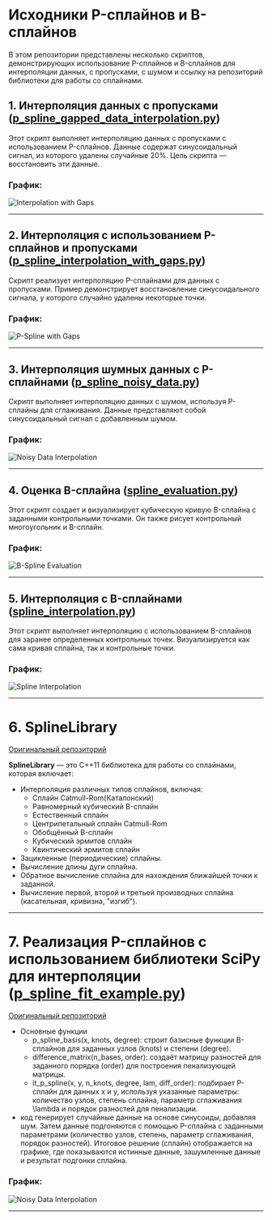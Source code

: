 # Исходники P-сплайнов и B-сплайнов

В этом репозитории представлены несколько скриптов, демонстрирующих использование P-сплайнов и B-сплайнов для интерполяции данных, с пропусками, с шумом и ссылку на репозиторий библиотеки для работы со сплайнами.

## 1. Интерполяция данных с пропусками ([p_spline_gapped_data_interpolation.py](p_spline_gapped_data_interpolation.py))
Этот скрипт выполняет интерполяцию данных с пропусками с использованием P-сплайнов. Данные содержат синусоидальный сигнал, из которого удалены случайные 20%. Цель скрипта — восстановить эти данные.

### График:
![Interpolation with Gaps](images/img1.png)

---

## 2. Интерполяция с использованием P-сплайнов и пропусками ([p_spline_interpolation_with_gaps.py](p_spline_interpolation_with_gaps.py))
Скрипт реализует интерполяцию P-сплайнами для данных с пропусками. Пример демонстрирует восстановление синусоидального сигнала, у которого случайно удалены некоторые точки.

### График:
![P-Spline with Gaps](images/img2.png)

---

## 3. Интерполяция шумных данных с P-сплайнами ([p_spline_noisy_data.py](p_spline_noisy_data.py))
Скрипт выполняет интерполяцию данных с шумом, используя P-сплайны для сглаживания. Данные представляют собой синусоидальный сигнал с добавленным шумом.

### График:
![Noisy Data Interpolation](images/img3.png)

---

## 4. Оценка B-сплайна ([spline_evaluation.py](spline_evaluation.py))
Этот скрипт создает и визуализирует кубическую кривую B-сплайна с заданными контрольными точками. Он также рисует контрольный многоугольник и B-сплайн.

### График:
![B-Spline Evaluation](images/img4.png)

---

## 5. Интерполяция с B-сплайнами ([spline_interpolation.py](spline_interpolation.py))
Этот скрипт выполняет интерполяцию с использованием B-сплайнов для заранее определенных контрольных точек. Визуализируется как сама кривая сплайна, так и контрольные точки.

### График:
![Spline Interpolation](images/img5.png)

---

# 6. SplineLibrary

[Оригинальный репозиторий](https://github.com/ejmahler/SplineLibrary/tree/master)

**SplineLibrary** — это C++11 библиотека для работы со сплайнами, которая включает:

- Интерполяция различных типов сплайнов, включая:
  - Сплайн Catmull-Rom(Каталонский)
  - Равномерный кубический B-сплайн
  - Естественный сплайн
  - Центрипетальный сплайн Catmull-Rom
  - Обобщённый B-сплайн
  - Кубический эрмитов сплайн
  - Квинтический эрмитов сплайн
- Зацикленные (периодические) сплайны.
- Вычисление длины дуги сплайна.
- Обратное вычисление сплайна для нахождения ближайшей точки к заданной.
- Вычисление первой, второй и третьей производных сплайна (касательная, кривизна, "изгиб").

---

# 7. Реализация P-сплайнов с использованием библиотеки SciPy для интерполяции ([p_spline_fit_example.py](p_spline_fit_example.py))

[Оригинальный репозиторий](https://github.com/dswah/pyGAM/blob/master/pygam/terms.py)

- Основные функции
  - p_spline_basis(x, knots, degree): строит базисные функции B-сплайнов для     заданных узлов (knots) и степени (degree).
  - difference_matrix(n_bases, order): создаёт матрицу разностей для заданного порядка (order) для построения пенализующей матрицы.
  - it_p_spline(x, y, n_knots, degree, lam, diff_order): подбирает P-сплайн для данных x и y, используя указанные параметры: количество узлов, степень сплайна, параметр сглаживания \lambda и порядок разностей для пенализации.
- код генерирует случайные данные на основе синусоиды, добавляя шум. Затем данные подгоняются с помощью P-сплайна с заданными параметрами (количество узлов, степень, параметр сглаживания, порядок разностей).
Итоговое решение (сплайн) отображается на графике, где показываются истинные данные, зашумленные данные и результат подгонки сплайна.

### График:
![Noisy Data Interpolation](images/img6.png)

---
